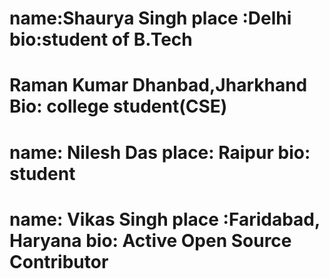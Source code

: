 
name:Shaurya Singh
place :Delhi
bio:student of B.Tech
=======

Raman Kumar
Dhanbad,Jharkhand
Bio: college student(CSE)
=======
name: Nilesh Das
place: Raipur 
bio: student
=======

name: Vikas Singh
place :Faridabad, Haryana
bio: Active Open Source Contributor
=======

